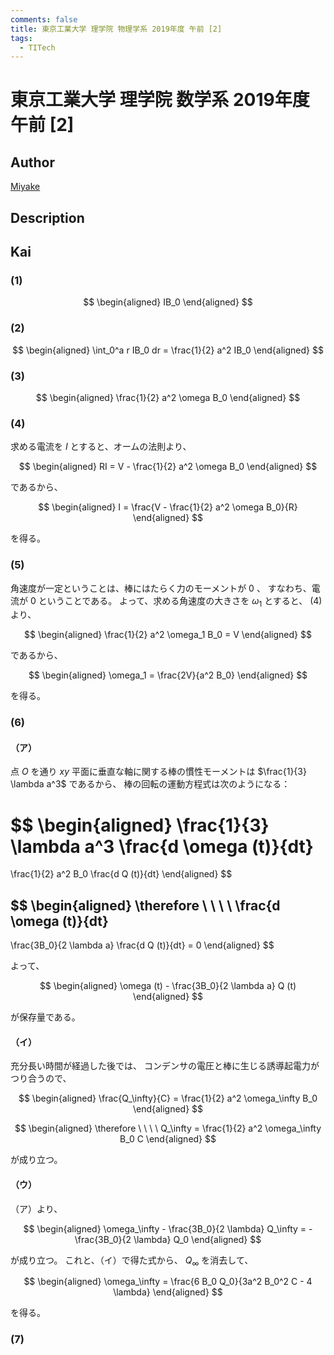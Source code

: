```yaml
---
comments: false
title: 東京工業大学 理学院 物理学系 2019年度 午前 [2]
tags:
  - TITech
---
```

# 東京工業大学 理学院 数学系 2019年度 午前 \[2\]

## **Author**
[Miyake](https://miyake.github.io/exams/index.html)

## **Description**

## **Kai**
### (1)
$$
  \begin{aligned}
  IB_0
  \end{aligned}
$$

### (2)

$$
  \begin{aligned}
  \int_0^a r IB_0 dr
  = \frac{1}{2} a^2 IB_0
  \end{aligned}
$$

### (3)

$$
  \begin{aligned}
  \frac{1}{2} a^2 \omega B_0
  \end{aligned}
$$

### (4)
求める電流を $I$ とすると、オームの法則より、

$$
  \begin{aligned}
  RI = V - \frac{1}{2} a^2 \omega B_0
  \end{aligned}
$$

であるから、

$$
  \begin{aligned}
  I = \frac{V - \frac{1}{2} a^2 \omega B_0}{R}
  \end{aligned}
$$

を得る。

### (5)
角速度が一定ということは、棒にはたらく力のモーメントが $0$ 、
すなわち、電流が $0$ ということである。
よって、求める角速度の大きさを $\omega_1$ とすると、 (4) より、

$$
\begin{aligned}
\frac{1}{2} a^2 \omega_1 B_0 = V
\end{aligned}
$$

であるから、

$$
\begin{aligned}
\omega_1 = \frac{2V}{a^2 B_0}
\end{aligned}
$$

を得る。

### (6)
#### （ア）
点 $O$ を通り $xy$ 平面に垂直な軸に関する棒の慣性モーメントは
$\frac{1}{3} \lambda a^3$ であるから、
棒の回転の運動方程式は次のようになる：

$$
  \begin{aligned}
  \frac{1}{3} \lambda a^3 \frac{d \omega (t)}{dt}
  =
  \frac{1}{2} a^2 B_0 \frac{d Q (t)}{dt}
  \end{aligned}
$$

$$
  \begin{aligned}
  \therefore
  \ \ \ \ 
  \frac{d \omega (t)}{dt}
  -
  \frac{3B_0}{2 \lambda a} \frac{d Q (t)}{dt}
  = 0
  \end{aligned}
$$

よって、

$$
  \begin{aligned}
  \omega (t) - \frac{3B_0}{2 \lambda a} Q (t)
  \end{aligned}
$$

が保存量である。

#### （イ）
充分長い時間が経過した後では、
コンデンサの電圧と棒に生じる誘導起電力がつり合うので、

$$
\begin{aligned}
\frac{Q_\infty}{C}
= \frac{1}{2} a^2 \omega_\infty B_0
\end{aligned}
$$

$$
\begin{aligned}
\therefore
\ \ \ \ 
Q_\infty
= \frac{1}{2} a^2 \omega_\infty B_0 C
\end{aligned}
$$

が成り立つ。

#### （ウ）
（ア）より、

$$
\begin{aligned}
\omega_\infty - \frac{3B_0}{2 \lambda} Q_\infty
= - \frac{3B_0}{2 \lambda} Q_0
\end{aligned}
$$

が成り立つ。
これと、（イ）で得た式から、 $Q_\infty$ を消去して、

$$
\begin{aligned}
\omega_\infty
= \frac{6 B_0 Q_0}{3a^2 B_0^2 C - 4 \lambda}
\end{aligned}
$$

を得る。

### (7)

